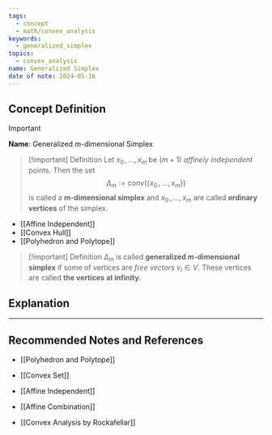 ```yaml
---
tags:
  - concept
  - math/convex_analysis
keywords:
  - generalized_simplex
topics:
  - convex_analysis
name: Generalized Simplex
date of note: 2024-05-16
---
```


## Concept Definition

>[!important]
>**Name**: Generalized $m$-dimensional Simplex

>[!important] Definition
>Let $x_{0} \,{,}\ldots{,}\, x_{m}$ be $(m+1)$ *affinely independent* points. Then the set 
>$$
>\Delta_{m} := \text{conv}\left(\left\{ x_{0} \,{,}\ldots{,}\, x_{m} \right\}  \right)
>$$
>is called a **$m$-dimensional simplex** and $x_{0} \,{,}\ldots{,}\, x_{m}$ are called **ordinary vertices** of the simplex.

- [[Affine Independent]]
- [[Convex Hull]]
- [[Polyhedron and Polytope]]

>[!important] Definition
>$\Delta_{m}$ is called **generalized $m$-dimensional simplex** if some of vertices are *free vectors* $v_{i} \in V$. These vertices are called **the vertices at infinity.**


## Explanation





-----------
##  Recommended Notes and References

- [[Polyhedron and Polytope]]
- [[Convex Set]]
- [[Affine Independent]]
- [[Affine Combination]]

- [[Convex Analysis by Rockafellar]]